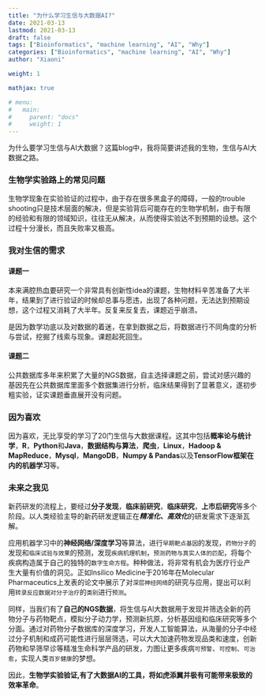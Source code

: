 ```yaml
---
title: "为什么学习生信与大数据AI?"
date: 2021-03-13
lastmod: 2021-03-13
draft: false
tags: ["Bioinformatics", "machine learning", "AI", "Why"]
categories: ["Bioinformatics", "machine learning", "AI", "Why"]
author: "Xiaoni"

weight: 1

mathjax: true

# menu:
#   main:
#     parent: "docs"
#     weight: 1
---
```


为什么要学习生信与AI大数据？这篇blog中，我将简要讲述我的生物，生信与AI大数据之路。

<!--more-->

### 生物学实验路上的常见问题

生物学现象在实验验证的过程中，由于存在很多黑盒子的障碍，一般的trouble shooting只是技术层面的解决，但是实验背后可能存在的生物学机制，由于有限的经验和有限的领域知识，往往无从解决，从而使得实验达不到预期的设想。这个过程十分漫长，而且失败率又极高。

### 我对生信的需求

#### 课题一

本来满腔热血要研究一个非常具有创新性idea的课题，生物材料辛苦准备了大半年，结果到了进行验证的时候却总事与愿违，出现了各种问题，无法达到预期设想，这个过程又消耗了大半年。反复来反复去，课题近乎崩溃。

是因为数学功底以及对数据的着迷，在拿到数据之后，将数据进行不同角度的分析与尝试，挖掘了线索与现象。课题起死回生。

#### 课题二

公共数据库多年来积累了大量的NGS数据，自主选择课题之前，尝试对感兴趣的基因先在公共数据库里面多个数据集进行分析，临床结果得到了显著意义，遂初步粗实验，证实课题垂直展开没有问题。

### 因为喜欢

因为喜欢，无比享受的学习了20门生信与大数据课程。这其中包括**概率论与统计学**，**R**，**Python**和**Java**，**数据结构与算法**，**爬虫**，**Linux**，**Hadoop & MapReduce**，**Mysql**，**MangoDB**，**Numpy & Pandas**以及**TensorFlow框架在内的机器学习**等。

### 未来之我见

新药研发的流程上，要经过**分子发现**，**临床前研究**，**临床研究**，**上市后研究**等多个阶段。以人类经验主导的新药研发逻辑正在***精准化、高效化***的研发需求下逐渐瓦解。

应用机器学习中的**神经网络/深度学习**等算法，进行`早期靶点基因`的发现，`药物分子`的发现和`临床试验与效果`的预测，发现`疾病机理机制`，`预测药物与真实人体的匹配`，将每个疾病构造属于自己的独特的`数字生命方程`。种种做法，将非常有机会为医疗行业产生大量有价值的洞见。正如Insilico Medicine于2016年在Molecular Pharmaceutics上发表的论文中展示了对`深层神经网络`的研究与应用，提出可以利用`转录反应数据对分子治疗`的`类别`进行`预测`。

同样，当我们有了**自己的NGS数据**，将生信与AI大数据用于发现并筛选全新的药物分子与药物靶点，模拟分子动力学，预测新抗原，分析基因组和临床研究等多个分面。通过对药物分子数据库的深度学习，开发人工智能算法，从海量的分子中经过分子机制和成药可能性进行层层筛选，可以大大加速药物发现品类和速度，创新药物和早筛早诊等精准生命科学产品的研发，力图让更多疾病`可预警`、`可控制`、`可治愈`，实现人类`百岁健康`的梦想。

因此，**生物学实验验证,有了大数据AI的工具，将如虎添翼并极有可能带来极致的效率革命**。
